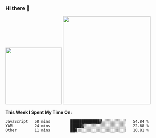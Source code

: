 ### Hi there 👋

<!--
**nestor22/nestor22** is a ✨ _special_ ✨ repository because its `README.md` (this file) appears on your GitHub profile.

Here are some ideas to get you started:

- 🔭 I’m currently working on ...
- 🌱 I’m currently learning ...
- 👯 I’m looking to collaborate on ...
- 🤔 I’m looking for help with ...
- 💬 Ask me about ...
- 📫 How to reach me: ...
- 😄 Pronouns: ...
- ⚡ Fun fact: ...
-->


<img height="180em" src="https://github-readme-stats.vercel.app/api?username=nestor22&show_icons=true&hide_border=true&&count_private=true&include_all_commits=true&theme=radical" />
<img height="280em" src="https://github-readme-stats.vercel.app/api/top-langs/?username=nestor22&layout=compact)](https://github.com/nestor22/github-readme-stats&theme=radical"  />



**This Week I Spent My Time On:**
<!--START_SECTION:waka-->

```text
JavaScript   58 mins         █████████████▓░░░░░░░░░░░   54.84 %
YAML         24 mins         █████▓░░░░░░░░░░░░░░░░░░░   22.68 %
Other        11 mins         ██▓░░░░░░░░░░░░░░░░░░░░░░   10.81 %
```

<!--END_SECTION:waka-->


